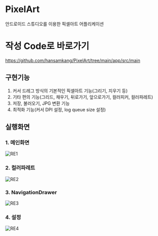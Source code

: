 # PixelArt
안드로이드 스튜디오를 이용한 픽셀아트 어플리케이션

# 작성 Code로 바로가기
https://github.com/hansamkang/PixelArt/tree/main/app/src/main

## 구현기능
1. 커서 드레그 방식의 기본적인 픽셀아트 기능(그리기, 지우기 등)
2. 기타 편의 기능(그리드, 채우기, 뒤로가기, 앞으로가기, 컬러피커, 컬러파레트)
3. 저장, 불러오기, JPG 변환 기능
4. 최적화 기능(커서 DPI 설정, log queue size 설정)

## 실행화면

### 1. 메인화면

![RE1](https://user-images.githubusercontent.com/48142591/161014238-4500f89e-73cd-4db1-9e90-038e30189f20.png)

### 2. 컬러파레트

![RE2](https://user-images.githubusercontent.com/48142591/161014390-430271bb-d23b-4a4a-8d0d-c17df15fb0ff.png)

### 3. NavigationDrawer

![RE3](https://user-images.githubusercontent.com/48142591/161014478-7e4d176e-6554-48c0-a77d-726ca63209f7.png)

### 4. 설정

![RE4](https://user-images.githubusercontent.com/48142591/161015725-466a295d-ae34-469e-ba4e-b34087c10b2d.png)
